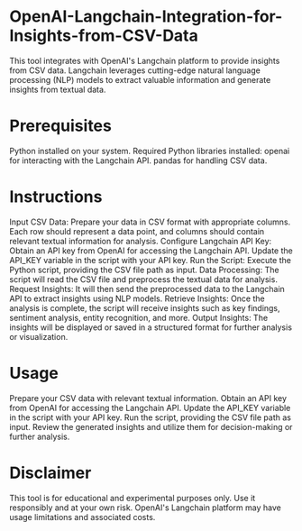 # OpenAI-Langchain-Integration-for-Insights-from-CSV-Data
This tool integrates with OpenAI's Langchain platform to provide insights from CSV data. Langchain leverages cutting-edge natural language processing (NLP) models to extract valuable information and generate insights from textual data.
# Prerequisites
Python installed on your system.
Required Python libraries installed:
openai for interacting with the Langchain API.
pandas for handling CSV data.
# Instructions
Input CSV Data: Prepare your data in CSV format with appropriate columns. Each row should represent a data point, and columns should contain relevant textual information for analysis.
Configure Langchain API Key: Obtain an API key from OpenAI for accessing the Langchain API. Update the API_KEY variable in the script with your API key.
Run the Script: Execute the Python script, providing the CSV file path as input.
Data Processing: The script will read the CSV file and preprocess the textual data for analysis.
Request Insights: It will then send the preprocessed data to the Langchain API to extract insights using NLP models.
Retrieve Insights: Once the analysis is complete, the script will receive insights such as key findings, sentiment analysis, entity recognition, and more.
Output Insights: The insights will be displayed or saved in a structured format for further analysis or visualization.
# Usage
Prepare your CSV data with relevant textual information.
Obtain an API key from OpenAI for accessing the Langchain API.
Update the API_KEY variable in the script with your API key.
Run the script, providing the CSV file path as input.
Review the generated insights and utilize them for decision-making or further analysis.
# Disclaimer
This tool is for educational and experimental purposes only. Use it responsibly and at your own risk. OpenAI's Langchain platform may have usage limitations and associated costs.
